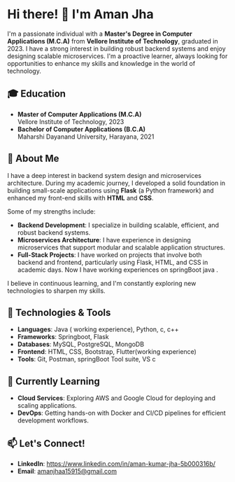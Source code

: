 # Hi there! 👋 I'm Aman Jha

I'm a passionate individual with a **Master's Degree in Computer Applications (M.C.A)** from **Vellore Institute of Technology**, graduated in 2023. I have a strong interest in building robust backend systems and enjoy designing scalable microservices. I'm a proactive learner, always looking for opportunities to enhance my skills and knowledge in the world of technology.

## 🎓 Education
- **Master of Computer Applications (M.C.A)**  
  Vellore Institute of Technology, 2023
- **Bachelor of Computer Applications (B.C.A)**  
  Maharshi Dayanand University, Harayana, 2021

## 💼 About Me
I have a deep interest in backend system design and microservices architecture. During my academic journey, I developed a solid foundation in building small-scale applications using **Flask** (a Python framework) and enhanced my front-end skills with **HTML** and **CSS**.

Some of my strengths include:
- **Backend Development**: I specialize in building scalable, efficient, and robust backend systems.
- **Microservices Architecture**: I have experience in designing microservices that support modular and scalable application structures.
- **Full-Stack Projects**: I have worked on projects that involve both backend and frontend, particularly using Flask, HTML, and CSS in academic days. Now I have working experiences on springBoot java .
  
I believe in continuous learning, and I'm constantly exploring new technologies to sharpen my skills.

## 🔧 Technologies & Tools
- **Languages**: Java ( working experience), Python, c, c++
- **Frameworks**: Springboot, Flask
- **Databases**: MySQL, PostgreSQL, MongoDB
- **Frontend**: HTML, CSS, Bootstrap, Flutter(working experience)
- **Tools**: Git, Postman, springBoot Tool suite, VS c

## 🌱 Currently Learning
- **Cloud Services**: Exploring AWS and Google Cloud for deploying and scaling applications.
- **DevOps**: Getting hands-on with Docker and CI/CD pipelines for efficient development workflows.

## 📫 Let's Connect!
- **LinkedIn**: https://www.linkedin.com/in/aman-kumar-jha-5b000316b/
- **Email**: amanjhaa15915@gmail.com
